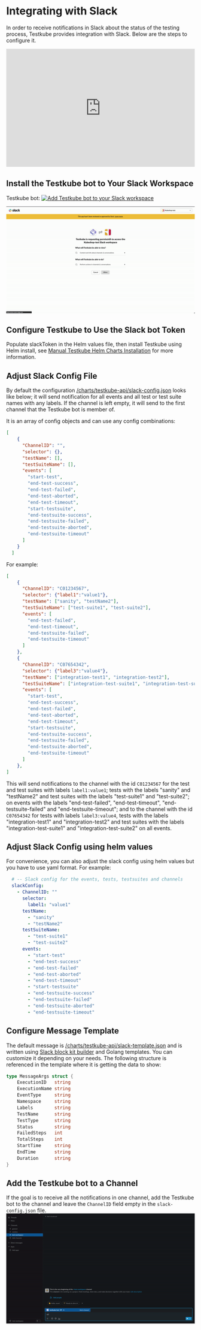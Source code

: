 # Integrating with Slack

In order to receive notifications in Slack about the status of the testing process, Testkube provides integration with Slack. Below are the steps to configure it.

<iframe width="100%" height="315" src="https://www.youtube.com/embed/iaiiDilAyMY" title="YouTube video player" frameborder="0" allow="accelerometer; autoplay; clipboard-write; encrypted-media; gyroscope; picture-in-picture; web-share" allowfullscreen></iframe>

## Install the Testkube bot to Your Slack Workspace

Testkube bot:
<a href="https://slack.com/oauth/v2/authorize?client_id=1943550956369.3416932538629&scope=chat:write,chat:write.public,groups:read,channels:read&user_scope="><img alt="Add Testkube bot to your Slack workspace" height="40" width="139" src="https://platform.slack-edge.com/img/add_to_slack.png" srcSet="https://platform.slack-edge.com/img/add_to_slack.png 1x, https://platform.slack-edge.com/img/add_to_slack@2x.png 2x" /></a>

![img.gif](../img/add-testkube-bot-to-workspace.gif)

## Configure Testkube to Use the Slack bot Token

Populate slackToken in the Helm values file, then install Testkube using Helm install, see [Manual Testkube Helm Charts Installation](../getting-started/index.md) for more information.

## Adjust Slack Config File

By default the configuration [/charts/testkube-api/slack-config.json](https://github.com/kubeshop/helm-charts/blob/704c71fa3b8f0138f983ea9a2fa598ecbe3868ae/charts/testkube-api/slack-config.json) looks like below; it will send notification for all events and all test or test suite names with any labels.
If the channel is left empty, it will send to the first channel that the Testkube bot is member of.

It is an array of config objects and can use any config combinations:

```json
[
    {
      "ChannelID": "",
      "selector": {},
      "testName": [],
      "testSuiteName": [],
      "events": [
        "start-test",
        "end-test-success",
        "end-test-failed",
        "end-test-aborted",
        "end-test-timeout",
        "start-testsuite",
        "end-testsuite-success",
        "end-testsuite-failed",
        "end-testsuite-aborted",
        "end-testsuite-timeout"
      ]
    }
  ]
```
For example:

```json
[
    {
      "ChannelID": "C01234567",
      "selector": {"label1":"value1"},
      "testName": ["sanity", "testName2"],
      "testSuiteName": ["test-suite1", "test-suite2"],
      "events": [
        "end-test-failed",
        "end-test-timeout",
        "end-testsuite-failed",
        "end-testsuite-timeout"
      ]
    },
    {
      "ChannelID": "C07654342",
      "selector": {"label3":"value4"},
      "testName": ["integration-test1", "integration-test2"],
      "testSuiteName": ["integration-test-suite1", "integration-test-suite2"],
      "events": [
        "start-test",
        "end-test-success",
        "end-test-failed",
        "end-test-aborted",
        "end-test-timeout",
        "start-testsuite",
        "end-testsuite-success",
        "end-testsuite-failed",
        "end-testsuite-aborted",
        "end-testsuite-timeout"
      ]
    },
]
```

This will send notifications to the channel with the id `C01234567` for the test and test suites with labels `label1:value1`; tests with the labels "sanity" and "testName2" and test suites with the labels "test-suite1" and "test-suite2"; on events with the labels "end-test-failed", "end-test-timeout", "end-testsuite-failed" and "end-testsuite-timeout"; and to the channel with the id `C07654342` for tests with labels `label3:value4`, tests with the labels "integration-test1" and "integration-test2" and test suites with the labels "integration-test-suite1" and "integration-test-suite2" on all events.


## Adjust Slack Config using helm values

For convenience, you can also adjust the slack config using helm values but you have to use yaml format. For example:

```yaml
  # -- Slack config for the events, tests, testsuites and channels
  slackConfig:
    - ChannelID: ""
      selector: 
        label1: "value1"
      testName: 
        - "sanity"
        - "testName2"
      testSuiteName:
        - "test-suite1"
        - "test-suite2"
      events:
        - "start-test"
        - "end-test-success"
        - "end-test-failed"
        - "end-test-aborted"
        - "end-test-timeout"
        - "start-testsuite"
        - "end-testsuite-success"
        - "end-testsuite-failed"
        - "end-testsuite-aborted"
        - "end-testsuite-timeout"
```
## Configure Message Template

The default message is [/charts/testkube-api/slack-template.json](https://github.com/kubeshop/helm-charts/blob/311ff9f6fc38dfb5196b91a6f63ee7d3f59f7f4b/charts/testkube-api/slack-template.json) and is written using [Slack block kit builder](https://app.slack.com/block-kit-builder) and Golang templates. You can customize it depending on your needs. The following structure is referenced in the template where it is getting the data to show:

```go
type MessageArgs struct {
	ExecutionID   string
	ExecutionName string
	EventType     string
	Namespace     string
	Labels        string
	TestName      string
	TestType      string
	Status        string
	FailedSteps   int
	TotalSteps    int
	StartTime     string
	EndTime       string
	Duration      string
}
```

## Add the Testkube bot to a Channel

If the goal is to receive all the notifications in one channel, add the Testkube bot to the channel and leave the `ChannelID` field empty in the `slack-config.json` file.
![img.gif](../img/add-testkube-bot-to-channel.gif)
